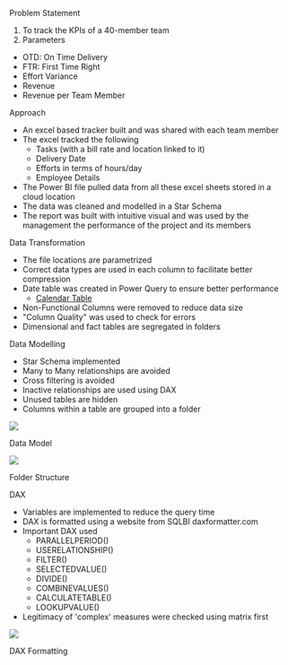 Problem Statement

1. To track the KPIs of a 40-member team
2. Parameters

- OTD: On Time Delivery
- FTR: First Time Right
- Effort Variance
- Revenue
- Revenue per Team Member

Approach

- An excel based tracker built and was shared with each team member
- The excel tracked the following
  - Tasks (with a bill rate and location linked to it)
  - Delivery Date
  - Efforts in terms of hours/day
  - Employee Details
- The Power BI file pulled data from all these excel sheets stored in a cloud location
- The data was cleaned and modelled in a Star Schema
- The report was built with intuitive visual and was used by the management the performance of the project and its members

Data Transformation

- The file locations are parametrized
- Correct data types are used in each column to facilitate better compression
- Date table was created in Power Query to ensure better performance
  - [Calendar Table](https://radacad.com/all-in-one-script-to-create-calendar-table-or-date-dimension-using-dax-in-power-bi)
- Non-Functional Columns were removed to reduce data size
- &quot;Column Quality&quot; was used to check for errors
- Dimensional and fact tables are segregated in folders

Data Modelling

- Star Schema implemented
- Many to Many relationships are avoided
- Cross filtering is avoided
- Inactive relationships are used using DAX
- Unused tables are hidden
- Columns within a table are grouped into a folder

![](RackMultipart20220306-4-qz4rhr_html_f35a37057439dac7.png)

Data Model

![](RackMultipart20220306-4-qz4rhr_html_7caef3124d3d3d6f.png)

Folder Structure

DAX

- Variables are implemented to reduce the query time
- DAX is formatted using a website from SQLBI daxformatter.com
- Important DAX used
  - PARALLELPERIOD()
  - USERELATIONSHIP()
  - FILTER()
  - SELECTEDVALUE()
  - DIVIDE()
  - COMBINEVALUES()
  - CALCULATETABLE()
  - LOOKUPVALUE()
- Legitimacy of &#39;complex&#39; measures were checked using matrix first

![](RackMultipart20220306-4-qz4rhr_html_821da9496e7a72b1.png)

DAX Formatting
